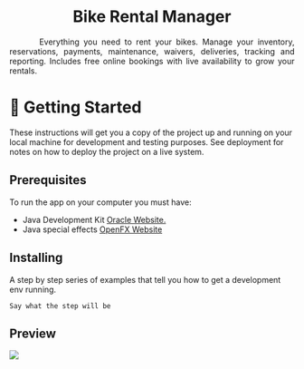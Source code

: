 <h1><center>Bike Rental Manager</center></h1>
<p align="justify">&nbsp;&nbsp;&nbsp;&nbsp;&nbsp;&nbsp;&nbsp;Everything you need to rent your bikes. Manage your inventory, reservations, payments, maintenance, waivers, deliveries, tracking and reporting. Includes free online bookings with live availability to grow your rentals.</p>


# 🏁 Getting Started
These instructions will get you a copy of the project up and running on your local machine for development and testing purposes. See deployment for notes on how to deploy the project on a live system.

## Prerequisites
To run the app on your computer you must have:<br>
- Java Development Kit [Oracle Website.](https://www.oracle.com/technetwork/java/javase/downloads/jdk13-downloads-5672538.html "Oracle's JDK(13) page")
- Java special effects [OpenFX Website](https://gluonhq.com/products/javafx/ "Java FX(13) page")

## Installing
A step by step series of examples that tell you how to get a development env running.

    Say what the step will be


## Preview 
<img src="https://github.com/RusuGabriel/BikeRentalManager/blob/master/resources/images/Preview.png">
